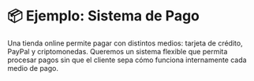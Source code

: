 # 📦 Ejemplo: Sistema de Pago

Una tienda online permite pagar con distintos medios: tarjeta de crédito, PayPal y criptomonedas.
Queremos un sistema flexible que permita procesar pagos sin que el cliente sepa cómo funciona internamente cada medio de pago.
